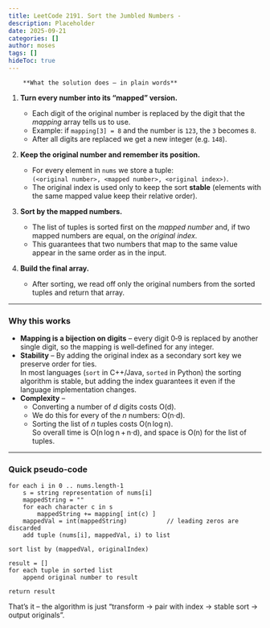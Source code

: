```yaml
---
title: LeetCode 2191. Sort the Jumbled Numbers - 
description: Placeholder
date: 2025-09-21
categories: []
author: moses
tags: []
hideToc: true
---
```

        **What the solution does – in plain words**

1. **Turn every number into its “mapped” version.**  
   - Each digit of the original number is replaced by the digit that the *mapping* array tells us to use.  
   - Example: if `mapping[3] = 8` and the number is `123`, the `3` becomes `8`.  
   - After all digits are replaced we get a new integer (e.g. `148`).

2. **Keep the original number and remember its position.**  
   - For every element in `nums` we store a tuple:  
     `(<original number>, <mapped number>, <original index>)`.  
   - The original index is used only to keep the sort **stable** (elements with the same mapped value keep their relative order).

3. **Sort by the mapped numbers.**  
   - The list of tuples is sorted first on the *mapped number* and, if two mapped numbers are equal, on the *original index*.  
   - This guarantees that two numbers that map to the same value appear in the same order as in the input.

4. **Build the final array.**  
   - After sorting, we read off only the original numbers from the sorted tuples and return that array.

---

### Why this works

- **Mapping is a bijection on digits** – every digit 0‑9 is replaced by another single digit, so the mapping is well‑defined for any integer.
- **Stability** – By adding the original index as a secondary sort key we preserve order for ties.  
  In most languages (`sort` in C++/Java, `sorted` in Python) the sorting algorithm is stable, but adding the index guarantees it even if the language implementation changes.
- **Complexity** –  
  - Converting a number of *d* digits costs O(d).  
  - We do this for every of the *n* numbers: O(n·d).  
  - Sorting the list of *n* tuples costs O(n log n).  
  So overall time is O(n log n + n·d), and space is O(n) for the list of tuples.

---

### Quick pseudo‑code

```text
for each i in 0 .. nums.length-1
    s = string representation of nums[i]
    mappedString = ""
    for each character c in s
        mappedString += mapping[ int(c) ]
    mappedVal = int(mappedString)           // leading zeros are discarded
    add tuple (nums[i], mappedVal, i) to list

sort list by (mappedVal, originalIndex)

result = []
for each tuple in sorted list
    append original number to result

return result
```

That’s it – the algorithm is just “transform → pair with index → stable sort → output originals”.